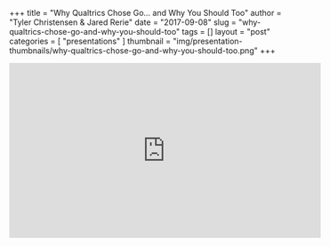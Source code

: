 +++
title = "Why Qualtrics Chose Go... and Why You Should Too"
author = "Tyler Christensen & Jared Rerie"
date = "2017-09-08"
slug = "why-qualtrics-chose-go-and-why-you-should-too"
tags = []
layout = "post"
categories = [
  "presentations"
]
thumbnail = "img/presentation-thumbnails/why-qualtrics-chose-go-and-why-you-should-too.png"
+++

<div class="youtube-wrapper">
  <iframe width="560" height="315" src="https://www.youtube.com/embed/8wmEL0JwHQA" frameborder="0" allow="autoplay; encrypted-media" allowfullscreen></iframe>
</div>
